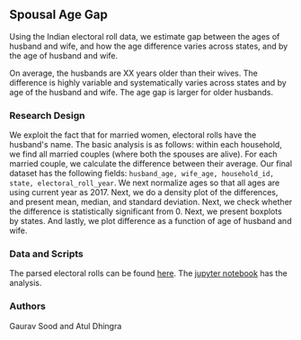 ## Spousal Age Gap

Using the Indian electoral roll data, we estimate gap between the ages of husband and wife, and how the age difference varies across states, and by the age of husband and wife. 

On average, the husbands are XX years older than their wives. The difference is highly variable and systematically varies across states and by age of the husband and wife. The age gap is larger for older husbands.

### Research Design

We exploit the fact that for married women, electoral rolls have the husband's name. The basic analysis is as follows: within each household, we find all married couples (where both the spouses are alive). For each married couple, we calculate the difference between their average. Our final dataset has the following fields: `husband_age, wife_age, household_id, state, electoral_roll_year`. We next normalize ages so that all ages are using current year as 2017. Next, we do a density plot of the differences, and present mean, median, and standard deviation. Next, we check whether the difference is statistically significant from 0. Next, we present boxplots by states. And lastly, we plot difference as a function of age of husband and wife. 

### Data and Scripts

The parsed electoral rolls can be found [here](https://dataverse.harvard.edu/dataset.xhtml?persistentId=doi:10.7910/DVN/MUEGDT). The [jupyter notebook](spousal_age_gap.py) has the analysis. 

### Authors

Gaurav Sood and Atul Dhingra

